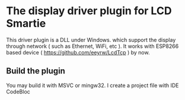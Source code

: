 # The display driver plugin for LCD Smartie

This driver plugin is a DLL under Windows. which support the display through network ( such as Ethernet, WiFi, etc ). It works with ESP8266 based device ( https://github.com/eeyrw/LcdTcp ) by now.
## Build the plugin
You may build it with MSVC or mingw32. I create a project file with IDE CodeBloc

<!--stackedit_data:
eyJoaXN0b3J5IjpbLTExODAxODQ3NzNdfQ==
-->
